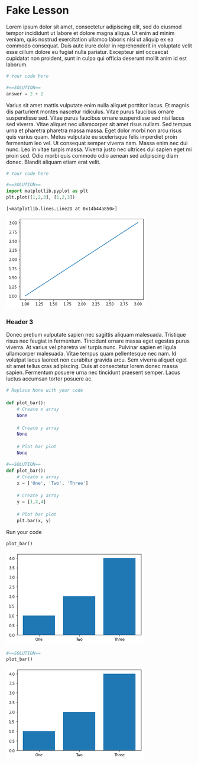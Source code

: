 # Fake Lesson

Lorem ipsum dolor sit amet, consectetur adipiscing elit, sed do eiusmod tempor incididunt ut labore et dolore magna aliqua. Ut enim ad minim veniam, quis nostrud exercitation ullamco laboris nisi ut aliquip ex ea commodo consequat. Duis aute irure dolor in reprehenderit in voluptate velit esse cillum dolore eu fugiat nulla pariatur. Excepteur sint occaecat cupidatat non proident, sunt in culpa qui officia deserunt mollit anim id est laborum.


```python
# Your code here
```


```python
#==SOLUTION==
answer = 2 + 2
```

Varius sit amet mattis vulputate enim nulla aliquet porttitor lacus. Et magnis dis parturient montes nascetur ridiculus. Vitae purus faucibus ornare suspendisse sed. Vitae purus faucibus ornare suspendisse sed nisi lacus sed viverra. Vitae aliquet nec ullamcorper sit amet risus nullam. Sed tempus urna et pharetra pharetra massa massa. Eget dolor morbi non arcu risus quis varius quam. Metus vulputate eu scelerisque felis imperdiet proin fermentum leo vel. Ut consequat semper viverra nam. Massa enim nec dui nunc. Leo in vitae turpis massa. Viverra justo nec ultrices dui sapien eget mi proin sed. Odio morbi quis commodo odio aenean sed adipiscing diam donec. Blandit aliquam etiam erat velit.


```python
# Your code here
```


```python
#==SOLUTION==
import matplotlib.pyplot as plt
plt.plot([1,2,3], [1,2,3])
```




    [<matplotlib.lines.Line2D at 0x14b44a850>]




    
![png](README_files/README_4_1.png)
    


### Header 3

Donec pretium vulputate sapien nec sagittis aliquam malesuada. Tristique risus nec feugiat in fermentum. Tincidunt ornare massa eget egestas purus viverra. At varius vel pharetra vel turpis nunc. Pulvinar sapien et ligula ullamcorper malesuada. Vitae tempus quam pellentesque nec nam. Id volutpat lacus laoreet non curabitur gravida arcu. Sem viverra aliquet eget sit amet tellus cras adipiscing. Duis at consectetur lorem donec massa sapien. Fermentum posuere urna nec tincidunt praesent semper. Lacus luctus accumsan tortor posuere ac.


```python
# Replace None with your code

def plot_bar():
    # Create x array
    None
    
    # Create y array
    None
    
    # Plot bar plot
    None
```


```python
#==SOLUTION==
def plot_bar():
    # Create x array
    x = ['One', 'Two', 'Three']
    
    # Create y array
    y = [1,2,4]
    
    # Plot bar plot
    plt.bar(x, y)
```

Run your code


```python
plot_bar()
```


    
![png](README_files/README_12_0.png)
    



```python
#==SOLUTION==
plot_bar()
```


    
![png](README_files/README_9_0.png)
    

